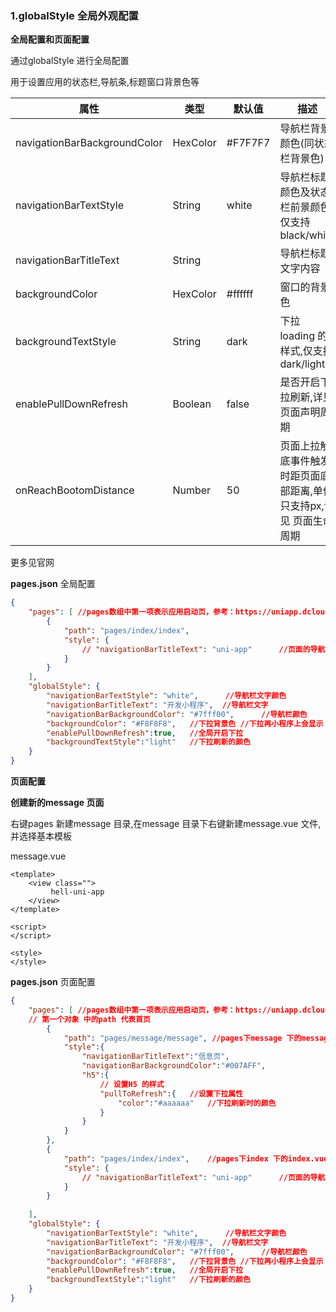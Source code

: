 ### 1.globalStyle 全局外观配置

**全局配置和页面配置**

通过globalStyle 进行全局配置

用于设置应用的状态栏,导航条,标题窗口背景色等

| 属性                         | 类型     | 默认值  | 描述                                                         |
| ---------------------------- | -------- | ------- | ------------------------------------------------------------ |
| navigationBarBackgroundColor | HexColor | #F7F7F7 | 导航栏背景颜色(同状态栏背景色)                               |
| navigationBarTextStyle       | String   | white   | 导航栏标题颜色及状态栏前景颜色,仅支持black/white             |
| navigationBarTitleText       | String   |         | 导航栏标题文字内容                                           |
| backgroundColor              | HexColor | #ffffff | 窗口的背景色                                                 |
| backgroundTextStyle          | String   | dark    | 下拉loading 的样式,仅支持dark/light                          |
| enablePullDownRefresh        | Boolean  | false   | 是否开启下拉刷新,详见 页面声明周期                           |
| onReachBootomDistance        | Number   | 50      | 页面上拉触底事件触发时距页面底部距离,单位只支持px,详见 页面生命周期 |

更多见官网

**pages.json** 全局配置

```json
{
	"pages": [ //pages数组中第一项表示应用启动页，参考：https://uniapp.dcloud.io/collocation/pages
		{
			"path": "pages/index/index",
			"style": {
				// "navigationBarTitleText": "uni-app"		//页面的导航栏文字,设置后全局的导航栏文字 失效,使用页面的导航栏文字
			}
		}
	],
	"globalStyle": {
		"navigationBarTextStyle": "white",		//导航栏文字颜色
		"navigationBarTitleText": "开发小程序",	//导航栏文字
		"navigationBarBackgroundColor": "#7fff00",		//导航栏颜色
		"backgroundColor": "#F8F8F8",	//下拉背景色	//下拉再小程序上会显示
		"enablePullDownRefresh":true,	//全局开启下拉
		"backgroundTextStyle":"light"	//下拉刷新的颜色
	}
}

```

**页面配置**

**创建新的message 页面**

右键pages 新建message 目录,在message 目录下右键新建message.vue 文件,并选择基本模板

message.vue

```vue
<template>
	<view class="">
		 hell-uni-app
	</view>
</template>

<script>
</script>

<style>
</style>

```

**pages.json** 页面配置

```json
{
	"pages": [ //pages数组中第一项表示应用启动页，参考：https://uniapp.dcloud.io/collocation/pages
	// 第一个对象 中的path 代表首页
		{
			"path": "pages/message/message", //pages下message 下的message.vue 页面文件
			"style":{
				"navigationBarTitleText":"信息页",
				"navigationBarBackgroundColor":"#007AFF",
				"h5":{
					// 设置H5 的样式
					"pullToRefresh":{	//设置下拉属性
						"color":"#aaaaaa"	//下拉刷新时的颜色
					}
				}
			}
		},
		{
			"path": "pages/index/index",	//pages下index 下的index.vue 页面文件
			"style": {
				// "navigationBarTitleText": "uni-app"		//页面的导航栏文字,设置后全局的导航栏文字 失效,使用页面的导航栏文字
			}
		}
		
	],
	"globalStyle": {
		"navigationBarTextStyle": "white",		//导航栏文字颜色
		"navigationBarTitleText": "开发小程序",	//导航栏文字
		"navigationBarBackgroundColor": "#7fff00",		//导航栏颜色
		"backgroundColor": "#F8F8F8",	//下拉背景色	//下拉再小程序上会显示
		"enablePullDownRefresh":true,	//全局开启下拉
		"backgroundTextStyle":"light"	//下拉刷新的颜色
	}
}

```

